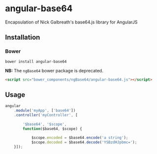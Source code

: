 # angular-base64

Encapsulation of Nick Galbreath's base64.js library for AngularJS

## Installation

### Bower

```
bower install angular-base64
```

**NB:** The `ngBase64` bower package is deprecated.

```html
<script src="bower_components/ngBase64/angular-base64.js"></script>
```

## Usage

```javascript
angular
    .module('myApp', ['base64'])
    .controller('myController', [
    
        '$base64', '$scope', 
        function($base64, $scope) {
        
            $scope.encoded = $base64.encode('a string');
            $scope.decoded = $base64.decode('YSBzdHJpbmc=');
    }]);
```
